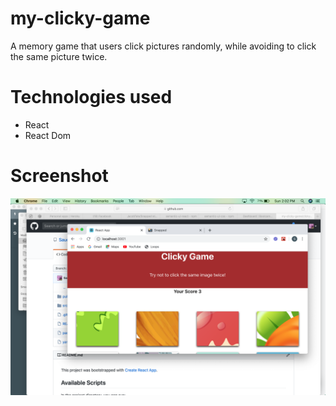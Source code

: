 # my-clicky-game
A memory game that users click pictures randomly, while avoiding to click the same picture twice.

# Technologies used
- React
- React Dom

# Screenshot
![home page](clicky-game/src/components/assets/clickyjpg.png)